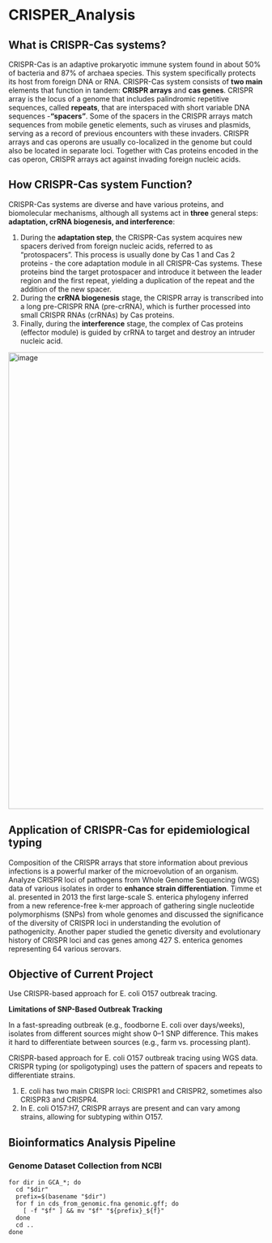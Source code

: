 # CRISPER_Analysis

## What is CRISPR-Cas systems?

CRISPR-Cas is an adaptive prokaryotic immune system found in about 50% of bacteria and 87% of archaea species. This system specifically protects its host from foreign DNA or RNA. CRISPR-Cas system consists of **two main** elements that function in tandem: **CRISPR arrays** and **cas genes**. CRISPR array is the locus of a
genome that includes palindromic repetitive sequences, called **repeats**, that are interspaced with short variable DNA sequences -**“spacers”**.  Some of the spacers in the CRISPR arrays match sequences from mobile genetic elements, such as viruses and plasmids, serving as a record of previous encounters with these
invaders. CRISPR arrays and cas operons are usually co-localized in the genome but could also be located in separate loci. Together with Cas proteins encoded in the cas operon, CRISPR arrays act against invading foreign nucleic acids.

## How CRISPR-Cas system Function?
CRISPR-Cas systems are diverse and have various proteins, and biomolecular mechanisms, although all systems act in **three** general steps: **adaptation, crRNA biogenesis, and interference**: 
1. During the **adaptation step**, the CRISPR-Cas system acquires new spacers derived from foreign nucleic acids, referred to as “protospacers”. This process is usually done by Cas 1 and Cas 2 proteins - the core adaptation module in all CRISPR-Cas systems. These proteins bind the target protospacer and introduce it between the leader region and the first
repeat, yielding a duplication of the repeat and the addition of the new spacer.
2. During the **crRNA biogenesis** stage, the CRISPR array is transcribed into a long pre-CRISPR RNA (pre-crRNA), which is further processed into small CRISPR RNAs (crRNAs) by Cas proteins.
3. Finally, during the **interference** stage, the complex of Cas proteins (effector module) is guided by crRNA to target and destroy an intruder nucleic acid.

<img width="1000" height="900" alt="image" src="https://github.com/user-attachments/assets/58aa0ffe-9c6a-46b5-9616-37841ba7360e" />

## Application of CRISPR-Cas for epidemiological typing
Composition of the CRISPR arrays that store information about previous infections is a powerful marker of the microevolution of an organism.  
Analyze CRISPR loci of pathogens from Whole Genome Sequencing (WGS) data of various isolates in order to **enhance strain differentiation**.  Timme et al. presented in 2013 the first large-scale S. enterica phylogeny inferred from a new reference-free k-mer approach of gathering single nucleotide polymorphisms (SNPs) from whole genomes and discussed the significance of the diversity of CRISPR loci in understanding the evolution of pathogenicity. Another paper studied the genetic diversity and evolutionary history of CRISPR loci and cas genes among 427 S. enterica genomes representing 64 various serovars.

## Objective of Current Project 
Use CRISPR-based approach for E. coli O157 outbreak tracing. 

**Limitations of SNP-Based Outbreak Tracking** 

In a fast-spreading outbreak (e.g., foodborne E. coli over days/weeks), isolates from different sources might show 0–1 SNP difference. This makes it hard to differentiate between sources (e.g., farm vs. processing plant).

CRISPR-based approach for E. coli O157 outbreak tracing using WGS data. CRISPR typing (or spoligotyping) uses the pattern of spacers and repeats to differentiate strains.
1. E. coli has two main CRISPR loci: CRISPR1 and CRISPR2, sometimes also CRISPR3 and CRISPR4.
2. In E. coli O157:H7, CRISPR arrays are present and can vary among strains, allowing for subtyping within O157.

## Bioinformatics Analysis Pipeline
### Genome Dataset Collection from NCBI 

```
for dir in GCA_*; do
  cd "$dir"
  prefix=$(basename "$dir")
  for f in cds_from_genomic.fna genomic.gff; do
    [ -f "$f" ] && mv "$f" "${prefix}_${f}"
  done
  cd ..
done
```
